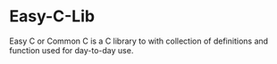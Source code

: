 # Easy-C-Lib
Easy C or Common C is a C library to with collection of definitions and function used for day-to-day use.
